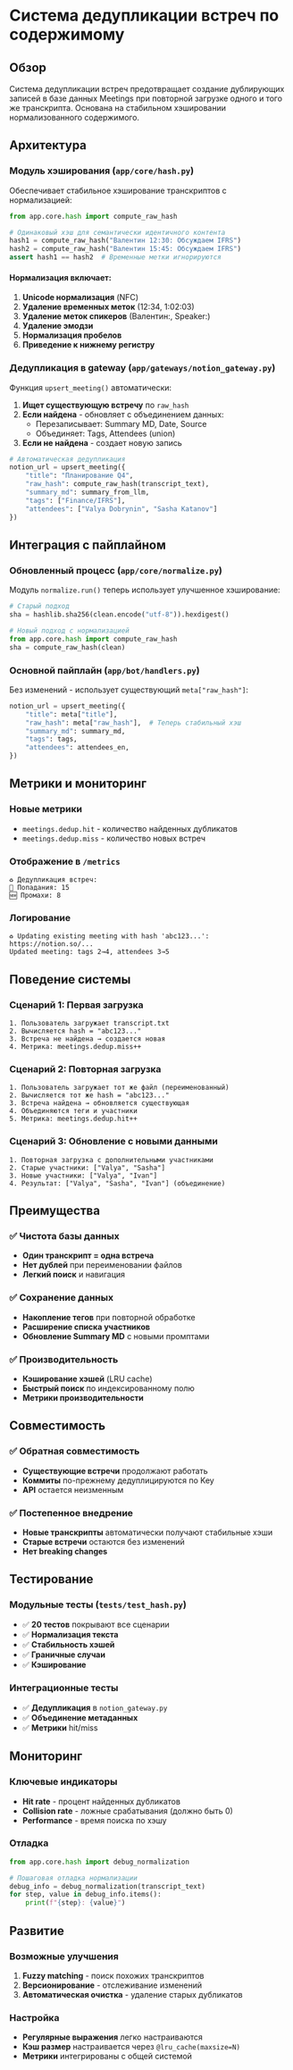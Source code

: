 # Система дедупликации встреч по содержимому

## Обзор

Система дедупликации встреч предотвращает создание дублирующих записей в базе данных Meetings при повторной загрузке одного и того же транскрипта. Основана на стабильном хэшировании нормализованного содержимого.

## Архитектура

### Модуль хэширования (`app/core/hash.py`)

Обеспечивает стабильное хэширование транскриптов с нормализацией:

```python
from app.core.hash import compute_raw_hash

# Одинаковый хэш для семантически идентичного контента
hash1 = compute_raw_hash("Валентин 12:30: Обсуждаем IFRS")
hash2 = compute_raw_hash("Валентин 15:45: Обсуждаем IFRS")  
assert hash1 == hash2  # Временные метки игнорируются
```

#### Нормализация включает:
1. **Unicode нормализация** (NFC)
2. **Удаление временных меток** (12:34, 1:02:03)
3. **Удаление меток спикеров** (Валентин:, Speaker:)
4. **Удаление эмодзи**
5. **Нормализация пробелов**
6. **Приведение к нижнему регистру**

### Дедупликация в gateway (`app/gateways/notion_gateway.py`)

Функция `upsert_meeting()` автоматически:

1. **Ищет существующую встречу** по `raw_hash`
2. **Если найдена** - обновляет с объединением данных:
   - Перезаписывает: Summary MD, Date, Source
   - Объединяет: Tags, Attendees (union)
3. **Если не найдена** - создает новую запись

```python
# Автоматическая дедупликация
notion_url = upsert_meeting({
    "title": "Планирование Q4",
    "raw_hash": compute_raw_hash(transcript_text),
    "summary_md": summary_from_llm,
    "tags": ["Finance/IFRS"],
    "attendees": ["Valya Dobrynin", "Sasha Katanov"]
})
```

## Интеграция с пайплайном

### Обновленный процесс (`app/core/normalize.py`)

Модуль `normalize.run()` теперь использует улучшенное хэширование:

```python
# Старый подход
sha = hashlib.sha256(clean.encode("utf-8")).hexdigest()

# Новый подход с нормализацией
from app.core.hash import compute_raw_hash
sha = compute_raw_hash(clean)
```

### Основной пайплайн (`app/bot/handlers.py`)

Без изменений - использует существующий `meta["raw_hash"]`:

```python
notion_url = upsert_meeting({
    "title": meta["title"],
    "raw_hash": meta["raw_hash"],  # Теперь стабильный хэш
    "summary_md": summary_md,
    "tags": tags,
    "attendees": attendees_en,
})
```

## Метрики и мониторинг

### Новые метрики

- `meetings.dedup.hit` - количество найденных дубликатов
- `meetings.dedup.miss` - количество новых встреч

### Отображение в `/metrics`

```
♻️ Дедупликация встреч:
🎯 Попадания: 15
🆕 Промахи: 8
```

### Логирование

```
♻️ Updating existing meeting with hash 'abc123...': https://notion.so/...
Updated meeting: tags 2→4, attendees 3→5
```

## Поведение системы

### Сценарий 1: Первая загрузка
```
1. Пользователь загружает transcript.txt
2. Вычисляется hash = "abc123..."
3. Встреча не найдена → создается новая
4. Метрика: meetings.dedup.miss++
```

### Сценарий 2: Повторная загрузка
```
1. Пользователь загружает тот же файл (переименованный)
2. Вычисляется тот же hash = "abc123..."
3. Встреча найдена → обновляется существующая
4. Объединяются теги и участники
5. Метрика: meetings.dedup.hit++
```

### Сценарий 3: Обновление с новыми данными
```
1. Повторная загрузка с дополнительными участниками
2. Старые участники: ["Valya", "Sasha"]
3. Новые участники: ["Valya", "Ivan"]
4. Результат: ["Valya", "Sasha", "Ivan"] (объединение)
```

## Преимущества

### ✅ Чистота базы данных
- **Один транскрипт = одна встреча**
- **Нет дублей** при переименовании файлов
- **Легкий поиск** и навигация

### ✅ Сохранение данных
- **Накопление тегов** при повторной обработке
- **Расширение списка участников**
- **Обновление Summary MD** с новыми промптами

### ✅ Производительность
- **Кэширование хэшей** (LRU cache)
- **Быстрый поиск** по индексированному полю
- **Метрики производительности**

## Совместимость

### ✅ Обратная совместимость
- **Существующие встречи** продолжают работать
- **Коммиты** по-прежнему дедуплицируются по Key
- **API** остается неизменным

### ✅ Постепенное внедрение
- **Новые транскрипты** автоматически получают стабильные хэши
- **Старые встречи** остаются без изменений
- **Нет breaking changes**

## Тестирование

### Модульные тесты (`tests/test_hash.py`)
- ✅ **20 тестов** покрывают все сценарии
- ✅ **Нормализация текста**
- ✅ **Стабильность хэшей**
- ✅ **Граничные случаи**
- ✅ **Кэширование**

### Интеграционные тесты
- ✅ **Дедупликация** в `notion_gateway.py`
- ✅ **Объединение метаданных**
- ✅ **Метрики** hit/miss

## Мониторинг

### Ключевые индикаторы
- **Hit rate** - процент найденных дубликатов
- **Collision rate** - ложные срабатывания (должно быть 0)
- **Performance** - время поиска по хэшу

### Отладка
```python
from app.core.hash import debug_normalization

# Пошаговая отладка нормализации
debug_info = debug_normalization(transcript_text)
for step, value in debug_info.items():
    print(f"{step}: {value}")
```

## Развитие

### Возможные улучшения
1. **Fuzzy matching** - поиск похожих транскриптов
2. **Версионирование** - отслеживание изменений
3. **Автоматическая очистка** - удаление старых дубликатов

### Настройка
- **Регулярные выражения** легко настраиваются
- **Кэш размер** настраивается через `@lru_cache(maxsize=N)`
- **Метрики** интегрированы с общей системой
